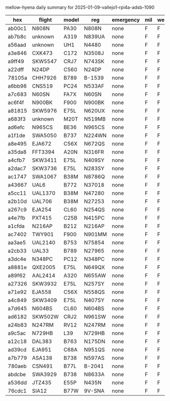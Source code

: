 mellow-hyena daily summary for 2025-01-09-vallejo1-rpi4a-adsb-1090

|hex|flight|model|reg|emergency|mil|weirdo|
|--|--|--|--|--|--|--|
|ab00c1|N808N|PA30|N808N|none|F|F|
|ab7b8c|unknown|A319|N839UA|none|F|F|
|a56aad|unknown|UH1|N4480|none|F|F|
|a3e846|CXK473|C172|N3508J|none|F|F|
|a9ff49|SKW5547|CRJ7|N743SK|none|F|F|
|a22dff|N24DP|C560|N24DP|none|F|F|
|78105a|CHH7926|B789|B-1539|none|F|F|
|a6bb98|CNS519|PC24|N533AF|none|F|F|
|a7c683|N60SN|FA7X|N60SN|none|F|F|
|ac6f4f|N900BK|F900|N900BK|none|F|F|
|a81815|SKW5976|E75L|N620UX|none|F|F|
|a683f3|unknown|M20T|N519MB|none|F|F|
|ad6efc|N965CS|BE36|N965CS|none|F|F|
|a1f1de|SWA5050|B737|N224WN|none|F|F|
|a8e495|EJA672|C56X|N672QS|none|F|F|
|a35da8|FFT3394|A20N|N316FR|none|F|F|
|a4cfb7|SKW3411|E75L|N409SY|none|F|F|
|a2dac7|SKW3736|E75L|N283SY|none|F|F|
|ac1747|SWA1067|B38M|N8786Q|none|F|F|
|a43667|UAL6|B772|N37018|none|F|F|
|a5cc11|UAL1370|B38M|N47280|none|F|F|
|a2b10d|UAL706|B38M|N27253|none|F|F|
|a267c9|EJA254|CL60|N254QS|none|F|F|
|a4e7fb|PXT415|C25B|N415PC|none|F|F|
|a1cfda|N216AP|B212|N216AP|none|F|F|
|ac7402|TWY901|F900|N901MM|none|F|F|
|aa3ae5|UAL2140|B753|N75854|none|F|F|
|a2cb33|UAL33|B789|N27965|none|F|F|
|a3dc4e|N348PC|PC12|N348PC|none|F|F|
|a8881e|QXE2005|E75L|N649QX|none|F|F|
|a89f62|AAL2414|A320|N655AW|none|F|F|
|a27326|SKW3932|E75L|N257SY|none|F|F|
|a71e92|EJA558|C56X|N558QS|none|F|F|
|a4c849|SKW3409|E75L|N407SY|none|F|F|
|a7d645|N604BS|CL60|N604BS|none|F|F|
|ad6182|SKW502W|CRJ2|N961SW|none|F|F|
|a24b83|N247RM|RV12|N247RM|none|F|F|
|a9c5ac|N729HB|L39|N729HB|none|F|F|
|a12c18|DAL383|B763|N175DN|none|F|F|
|ad39cd|EJA951|C68A|N951QS|none|F|F|
|a7b779|ASA138|B738|N597AS|none|F|F|
|780aeb|CSN491|B77L|B-2041|none|F|F|
|abdcbe|SWA3929|B738|N8633A|none|F|F|
|a536dd|JTZ435|E55P|N435N|none|F|F|
|76cdc1|SIA12|B77W|9V-SNA|none|F|F|

